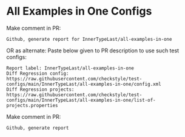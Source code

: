 # All Examples in One Configs
Make comment in PR:
```
Github, generate report for InnerTypeLast/all-examples-in-one
```
OR as alternate:
Paste below given to PR description to use such test configs:
```
Report label: InnerTypeLast/all-examples-in-one
Diff Regression config: https://raw.githubusercontent.com/checkstyle/test-configs/main/InnerTypeLast/all-examples-in-one/config.xml
Diff Regression projects: https://raw.githubusercontent.com/checkstyle/test-configs/main/InnerTypeLast/all-examples-in-one/list-of-projects.properties
```
Make comment in PR:
```
Github, generate report
```
